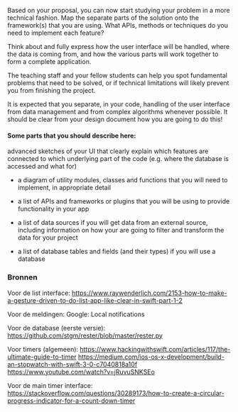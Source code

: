 Based on your proposal, you can now start studying your problem in a more technical fashion. 
Map the separate parts of the solution onto the framework(s) that you are using. 
What APIs, methods or techniques do you need to implement each feature?

Think about and fully express how the user interface will be handled, 
where the data is coming from, 
and how the various parts will work together to form a complete application.

The teaching staff and your fellow students can help you spot fundamental problems that need to be solved, 
or if technical limitations will likely prevent you from finishing the project.

It is expected that you separate, in your code, handling of the user interface from data management 
and from complex algorithms whenever possible. 
It should be clear from your design document how you are going to do this!

#### Some parts that you should describe here:

advanced sketches of your UI that clearly explain which features are connected to which underlying part of the code (e.g. where the database is accessed and what for)

- a diagram of utility modules, classes and functions that you will need to implement, in appropriate detail

- a list of APIs and frameworks or plugins that you will be using to provide functionality in your app
- a list of data sources if you will get data from an external source, including information on how your are going to filter and transform the data for your project
- a list of database tables and fields (and their types) if you will use a database

### Bronnen
Voor de list interface:
https://www.raywenderlich.com/2153-how-to-make-a-gesture-driven-to-do-list-app-like-clear-in-swift-part-1-2

Voor de meldingen:
Google: Local notifications

Voor de database (eerste versie):
https://github.com/stgm/rester/blob/master/rester.py

Voor timers (algemeen):
https://www.hackingwithswift.com/articles/117/the-ultimate-guide-to-timer
https://medium.com/ios-os-x-development/build-an-stopwatch-with-swift-3-0-c7040818a10f
https://www.youtube.com/watch?v=jRuvuSNKSEo

Voor de main timer interface: 
https://stackoverflow.com/questions/30289173/how-to-create-a-circular-progress-indicator-for-a-count-down-timer

